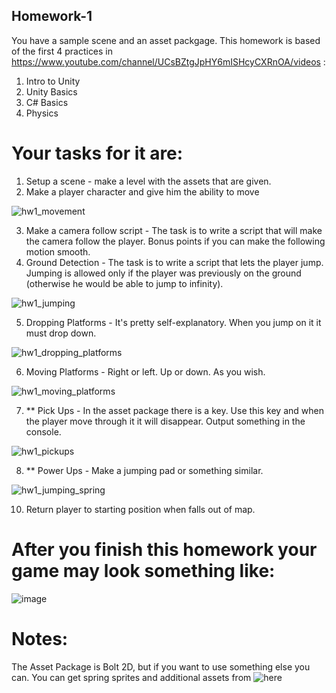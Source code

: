 ## Homework-1

You have a sample scene and an asset packgage.
This homework is based of the first 4 practices in https://www.youtube.com/channel/UCsBZtgJpHY6mISHcyCXRnOA/videos : 
 1. Intro to Unity
 2. Unity Basics
 3. C# Basics
 4. Physics

# Your tasks for it are:
 1. Setup a scene - make a level with the assets that are given.
 2. Make a player character and give him the ability to move
 
 ![hw1_movement](https://user-images.githubusercontent.com/20006641/109514963-39a65680-7aaf-11eb-91ed-83a491041e3e.gif)
 
 3. Make a camera follow script - The task is to write a script that will make the camera follow the player. Bonus points if you can make the following motion smooth.
 4. Ground Detection - The task is to write a script that lets the player jump. Jumping is allowed only if the player was previously on the ground (otherwise he would be able to jump to infinity). 
 
 ![hw1_jumping](https://user-images.githubusercontent.com/20006641/109515765-2051da00-7ab0-11eb-86a5-0c41a68e548b.gif)
 
 5. Dropping Platforms - It's pretty self-explanatory. When you jump on it it must drop down.

 ![hw1_dropping_platforms](https://user-images.githubusercontent.com/20006641/109516214-9a825e80-7ab0-11eb-9db4-3e43976e5e46.gif)
 
 6. Moving Platforms - Right or left. Up or down. As you wish.

 ![hw1_moving_platforms](https://user-images.githubusercontent.com/20006641/109520380-d91a1800-7ab4-11eb-9ceb-9422c9df0667.gif)
 
 7. ** Pick Ups - In the asset package there is a key. Use this key and when the player move through it it will disappear. Output something in the console.
 
 ![hw1_pickups](https://user-images.githubusercontent.com/20006641/109517387-dff35b80-7ab1-11eb-82f2-308257f87bb6.gif)
 
 8. ** Power Ups - Make a jumping pad or something similar.
 
 ![hw1_jumping_spring](https://user-images.githubusercontent.com/20006641/109576197-0342f880-7afc-11eb-96ca-2f451dd48909.gif)

 10. Return player to starting position when falls out of map.

# After you finish this homework your game may look something like:
![image](https://user-images.githubusercontent.com/25185815/108394913-ebc36000-721d-11eb-9f92-79e3bd036c1a.png)

# Notes:
The Asset Package is Bolt 2D, but if you want to use something else you can.
You can get spring sprites and additional assets from ![here](https://opengameart.org/content/jumper-pack)
